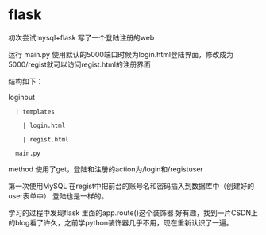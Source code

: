 # flask
初次尝试mysql+flask 写了一个登陆注册的web

运行 main.py
使用默认的5000端口时候为login.html登陆界面，修改成为5000/regist就可以访问regist.html的注册界面


结构如下：

  loginout
  
      | templates
      
        | login.html
        
        | regist.html
        
      main.py
      
      
 method 使用了get，登陆和注册的action为/login和/registuser
 
 第一次使用MySQL 在regist中把前台的账号名和密码插入到数据库中（创建好的user表单中）
 登陆也是一样的。
 
 学习的过程中发现flask 里面的app.route()这个装饰器 好有趣，找到一片CSDN上的blog看了许久，之前学python装饰器几乎不用，现在重新认识了一遍。
